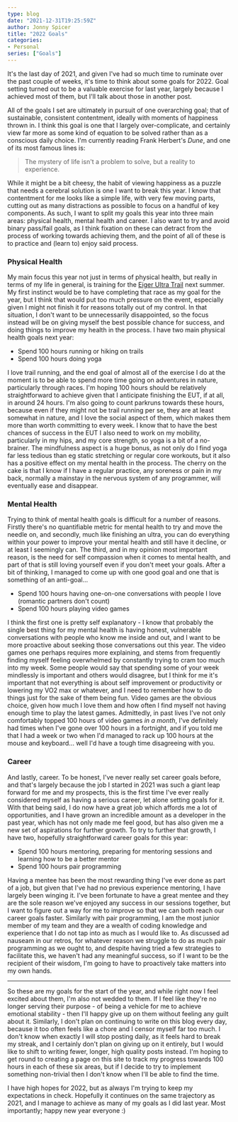 ```yaml
---
type: blog
date: "2021-12-31T19:25:59Z"
author: Jonny Spicer
title: "2022 Goals"
categories:
- Personal
series: ["Goals"]
---
```

It's the last day of 2021, and given I've had so much time to ruminate over the past couple of weeks, it's time to think about some goals for 2022. Goal setting turned out to be a valuable
exercise for last year, largely because I achieved most of them, but I'll talk about those in another post.

All of the goals I set are ultimately in pursuit of one overarching goal; that of sustainable, consistent contentment, ideally with moments of happiness thrown in. I think this goal is one
that I largely over-complicate, and certainly view far more as some kind of equation to be solved rather than as a conscious daily choice. I'm currently reading Frank Herbert's *Dune*,
and one of its most famous lines is:

> The mystery of life isn't a problem to solve, but a reality to experience.

While it might be a bit cheesy, the habit of viewing happiness as a puzzle that needs a cerebral solution is one I want to break this year. I know that contentment for me looks like a
simple life, with very few moving parts, cutting out as many distractions as possible to focus on a handful of key components. As such, I want to split my goals this year into
three main areas: physical health, mental health and career. I also want to try and avoid binary pass/fail goals, as I think fixation on these can detract from the process of working
towards achieving them, and the point of all of these is to practice and (learn to) enjoy said process.

### Physical Health

My main focus this year not just in terms of physical health, but really in terms of my life in general, is training for the [Eiger Ultra Trail](/blog/big-races-bad-ideas-ii-eiger-ultra-trail/) next summer. My first instinct would be to have completing that race as my goal for the year, but I think that would put too much pressure on
the event, especially given I might not finish it for reasons totally out of my control. In that situation, I don't want to be unnecessarily disappointed, so the focus instead will be on
giving myself the best possible chance for success, and doing things to improve my health in the process. I have two main physical health goals next year:

- Spend 100 hours running or hiking on trails
- Spend 100 hours doing yoga

I love trail running, and the end goal of almost all of the exercise I do at the moment is to be able to spend more time going on adventures in nature, particularly through races. I'm
hoping 100 hours should be relatively straightforward to achieve given that I anticipate finishing the EUT, if at all, in around 24 hours. I'm also going to count parkruns towards these
hours, because even if they might not be trail running per se, they are at least somewhat in nature, and I love the social aspect of them, which makes them more than worth committing to
every week. I know that to have the best chances of success in the EUT I also need to work on my mobility, particularly in my hips, and my core strength, so yoga is a bit of a no-brainer.
The mindfulness aspect is a huge bonus, as not only do I find yoga far less tedious than eg static stretching or regular core workouts, but it also has a positive effect on my mental health
in the process. The cherry on the cake is that I know if I have a regular practice, any soreness or pain in my back, normally a mainstay in the nervous system of any programmer, will
eventually ease and disappear.

### Mental Health

Trying to think of mental health goals is difficult for a number of reasons. Firstly there's no quantifiable metric for mental health to try and move the needle on, and secondly, much like
finishing an ultra, you can do everything within your power to improve your mental health and still have it decline, or at least I seemingly can. The third, and in my opinion most important
reason, is the need for self compassion when it comes to mental health, and part of that is still loving yourself even if you don't meet your goals. After a bit of thinking, I managed to
come up with one good goal and one that is something of an anti-goal...

- Spend 100 hours having one-on-one conversations with people I love (romantic partners don't count)
- Spend 100 hours playing video games

I think the first one is pretty self explanatory - I know that probably the single best thing for my mental health is having honest, vulnerable conversations with people who know me inside
and out, and I want to be more proactive about seeking those conversations out this year. The video games one perhaps requires more explaining, and stems from frequently finding myself
feeling overwhelmed by constantly trying to cram too much into my week. Some people would say that spending some of your week mindlessly is important and others would disagree, but I
think for me it's important that not everything is about self improvement or productivity or lowering my VO2 max or whatever, and I need to remember how to do things just for the sake of
them being fun. Video games are the obvious choice, given how much I love them and how often I find myself not having enough time to play the latest games. Admittedly, in past lives I've
not only comfortably topped 100 hours of video games *in a month*, I've definitely had times when I've gone over 100 hours in a fortnight, and if you told me that I had a week or two
when I'd managed to rack up 100 hours at the mouse and keyboard... well I'd have a tough time disagreeing with you.

### Career

And lastly, career. To be honest, I've never really set career goals before, and that's largely because the job I started in 2021 was such a giant leap forward for me and my prospects, this
is the first time I've ever really considered myself as having a serious career, let alone setting goals for it. With that being said, I do now have a great job which affords me a lot of
opportunities, and I have grown an incredible amount as a developer in the past year, which has not only made me feel good, but has also given me a new set of aspirations for further
growth. To try to further that growth, I have two, hopefully straightforward career goals for this year:

- Spend 100 hours mentoring, preparing for mentoring sessions and learning how to be a better mentor
- Spend 100 hours pair programming

Having a mentee has been the most rewarding thing I've ever done as part of a job, but given that I've had no previous experience mentoring, I have largely been winging it. I've been
fortunate to have a great mentee and they are the sole reason we've enjoyed any success in our sessions together, but I want to figure out a way for me to improve so that we can both
reach our career goals faster. Similarly with pair programming, I am the most junior member of my team and they are a wealth of coding knowledge and experience that I do not tap into as
much as I would like to. As discussed ad nauseam in our retros, for whatever reason we struggle to do as much pair programming as we ought to, and despite having tried a few strategies to
facilitate this, we haven't had any meaningful success, so if I want to be the recipient of their wisdom, I'm going to have to proactively take matters into my own hands.

---

So these are my goals for the start of the year, and while right now I feel excited about them, I'm also not wedded to them. If I feel like they're no longer serving their purpose - of
being a vehicle for me to achieve emotional stability - then I'll happy give up on them without feeling any guilt about it. Similarly, I don't plan on continuing to write on this blog
every day, because it too often feels like a chore and I censor myself far too much. I don't know when exactly I will stop posting daily, as it feels hard to break my streak, and I
certainly don't plan on giving up on it entirely, but I would like to shift to writing fewer, longer, high quality posts instead. I'm hoping to get round to creating a page on this site
to track my progress towards 100 hours in each of these six areas, but if I decide to try to implement something non-trivial then I don't know when I'll be able to find the time.

I have high hopes for 2022, but as always I'm trying to keep my expectations in check. Hopefully it continues on the same trajectory as 2021, and I manage to achieve as many of my goals
as I did last year. Most importantly; happy new year everyone :)